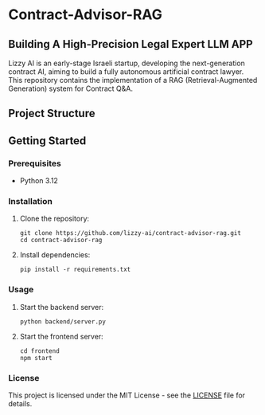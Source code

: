 # Contract-Advisor-RAG
## Building A High-Precision Legal Expert LLM APP

Lizzy AI is an early-stage Israeli startup, developing the next-generation contract AI, aiming to build a fully autonomous artificial contract lawyer. This repository contains the implementation of a RAG (Retrieval-Augmented Generation) system for Contract Q&A.

## Project Structure


## Getting Started

### Prerequisites

- Python 3.12


### Installation

1. Clone the repository:
    ```
    git clone https://github.com/lizzy-ai/contract-advisor-rag.git
    cd contract-advisor-rag
    ```

2. Install dependencies:
    ```
    pip install -r requirements.txt
    ```

### Usage

1. Start the backend server:
    ```
    python backend/server.py
    ```

2. Start the frontend server:
    ```
    cd frontend
    npm start
    ```

### License

This project is licensed under the MIT License - see the [LICENSE](LICENSE) file for details.